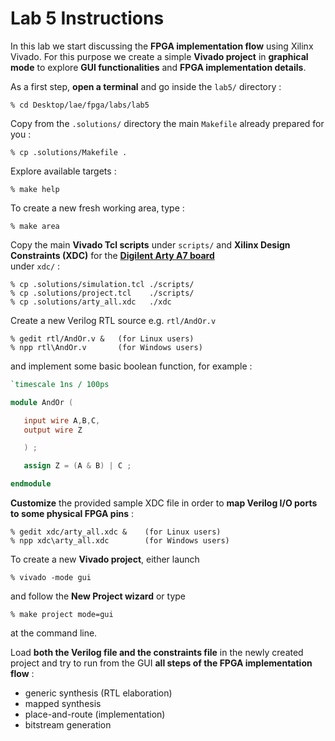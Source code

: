 # Lab 5 Instructions

In this lab we start discussing the **FPGA implementation flow** using Xilinx Vivado.
For this purpose we create a simple **Vivado project** in **graphical mode** to explore
**GUI functionalities** and **FPGA implementation details**.

As a first step, **open a terminal** and go inside the `lab5/` directory :

```
% cd Desktop/lae/fpga/labs/lab5
```

Copy from the `.solutions/` directory the main `Makefile` already prepared for you :


```
% cp .solutions/Makefile .
```

Explore available targets :

```
% make help
```

To create a new fresh working area, type :

```
% make area
```

Copy the main **Vivado Tcl scripts** under `scripts/` and **Xilinx Design Constraints (XDC)**
for the [**Digilent Arty A7 board**](https://store.digilentinc.com/arty-a7-artix-7-fpga-development-board-for-makers-and-hobbyists/)<br/>
under `xdc/` :

```
% cp .solutions/simulation.tcl ./scripts/
% cp .solutions/project.tcl    ./scripts/
% cp .solutions/arty_all.xdc   ./xdc
```


Create a new Verilog RTL source e.g. `rtl/AndOr.v`

```
% gedit rtl/AndOr.v &   (for Linux users)
% npp rtl\AndOr.v       (for Windows users)
```

and implement some basic boolean function, for example :


```verilog
`timescale 1ns / 100ps

module AndOr (

   input wire A,B,C,
   output wire Z

   ) ;

   assign Z = (A & B) | C ;

endmodule
```


**Customize** the provided sample XDC file in order to **map Verilog I/O ports to some physical FPGA pins** :

```
% gedit xdc/arty_all.xdc &    (for Linux users)
% npp xdc\arty_all.xdc        (for Windows users)
```


To create a new **Vivado project**, either launch

```
% vivado -mode gui
```

and follow the **New Project wizard** or type

```
% make project mode=gui
```

at the command line.

Load **both the Verilog file and the constraints file** in the newly created project and
try to run from the GUI **all steps of the FPGA implementation flow** :

* generic synthesis (RTL elaboration)
* mapped synthesis
* place-and-route (implementation)
* bitstream generation

